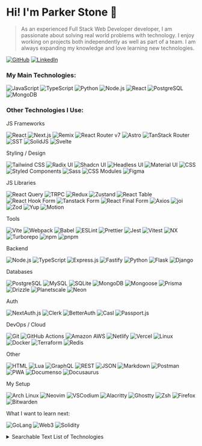 <h1>Hi! I'm Parker Stone 👋</h1>

> As an experienced Full Stack Web Developer developer, I am passionate about solving real world problems with technology. I enjoy working on projects both independently as well as part of a team. I am always expanding my knowledge and love learning new technologies.

[![GitHub](https://img.shields.io/badge/GitHub-181717?style=for-the-badge&logo=github&logoColor=white)](https://github.com/stonespren)
[![LinkedIn](https://img.shields.io/badge/LinkedIn-0077B5?style=for-the-badge&logo=linkedin&logoColor=white)](https://www.linkedin.com/in/parker-stone/)

<h3>My Main Technologies:</h3>

![JavaScript](https://img.shields.io/badge/JavaScript-323330?style=for-the-badge&logo=javascript)
![TypeScript](https://img.shields.io/badge/TypeScript-3178C6?style=for-the-badge&logo=typescript&logoColor=white)
![Python](https://img.shields.io/badge/Python-3776AB?style=for-the-badge&logo=python&logoColor=white)
![Node.js](https://img.shields.io/badge/Node.js-339933?style=for-the-badge&logo=nodedotjs&logoColor=white)
![React](https://img.shields.io/badge/React-61DAFB?style=for-the-badge&logo=react&logoColor=black)
![PostgreSQL](https://img.shields.io/badge/postgreSQL-4169E1?style=for-the-badge&logo=postgresql&logoColor=white)
![MongoDB](https://img.shields.io/badge/mongoDB-47A248?style=for-the-badge&logo=mongodb&logoColor=white)

<h3>Other Technologies I Use:</h3>

<p>JS Frameworks</p>

![React](https://img.shields.io/badge/React-61DAFB?style=for-the-badge&logo=react&logoColor=black)
![Next.js](https://img.shields.io/badge/Next.js-000000?style=for-the-badge&logo=nextdotjs&logoColor=white)
![Remix](https://img.shields.io/badge/Remix-EC4A3F?style=for-the-badge&logo=remix&logoColor=white)
![React Router v7](https://img.shields.io/badge/React%20Router%20v7-CA4245?style=for-the-badge&logo=react-router&logoColor=white)
![Astro](https://img.shields.io/badge/Astro-FF5D01?style=for-the-badge&logo=astro&logoColor=white)
![TanStack Router](https://img.shields.io/badge/TanStack%20Router-FF4154?style=for-the-badge&logo=tanstack-router&logoColor=white)
![SST](https://img.shields.io/badge/SST-000000?style=for-the-badge&logo=sst&logoColor=white)
![SolidJS](https://img.shields.io/badge/SolidJS-446b9e?style=for-the-badge&logo=solid&logoColor=white)
![Svelte](https://img.shields.io/badge/Svelte-FF3E00?style=for-the-badge&logo=svelte&logoColor=white)

<p>Styling / Design</p>

![Tailwind CSS](https://img.shields.io/badge/Tailwind%20CSS-06B6D4?style=for-the-badge&logo=tailwind-css&logoColor=white)
![Radix UI](https://img.shields.io/badge/Radix%20UI-000000?style=for-the-badge&logo=radix-ui&logoColor=white)
![Shadcn UI](https://img.shields.io/badge/Shadcn%20UI-000000?style=for-the-badge&logo=shadcn&logoColor=white)
![Headless UI](https://img.shields.io/badge/Headless%20UI-06B6D4?style=for-the-badge&logo=headlessui&logoColor=white)
![Material UI](https://img.shields.io/badge/Material%20UI-007FFF?style=for-the-badge&logo=mui&logoColor=white)
![CSS](https://img.shields.io/badge/CSS3-1572B6?style=for-the-badge&logo=css&logoColor=white)
![Styled Components](https://img.shields.io/badge/Styled%20Components-DB7093?style=for-the-badge&logo=styled-components&logoColor=white)
![Sass](https://img.shields.io/badge/Sass-CC6699?style=for-the-badge&logo=sass&logoColor=white)
![CSS Modules](https://img.shields.io/badge/CSS%20Modules-000000?style=for-the-badge&logo=css-modules&logoColor=white)
![Figma](https://img.shields.io/badge/Figma-F24E1E?style=for-the-badge&logo=figma&logoColor=white)

<p>JS Libraries</p>

![React Query](https://img.shields.io/badge/React%20Query-FF4154?style=for-the-badge&logo=react-query&logoColor=white)
![TRPC](https://img.shields.io/badge/TRPC-EC4A3F?style=for-the-badge&logo=trpc&logoColor=white)
![Redux](https://img.shields.io/badge/Redux-764ABC?style=for-the-badge&logo=redux&logoColor=white)
![Zustand](https://img.shields.io/badge/Zustand-007AFF?style=for-the-badge&logo=zustand&logoColor=white)
![React Table](https://img.shields.io/badge/React%20Table-13B2A5?style=for-the-badge&logo=react-table&logoColor=white)
![React Hook Form](https://img.shields.io/badge/React%20Hook%20Form-EC5990?style=for-the-badge&logo=react-hook-form&logoColor=white)
![Tanstack Form](https://img.shields.io/badge/Tanstack%20Form-FF4154?style=for-the-badge&logo=tanstack-form&logoColor=white)
![React Final Form](https://img.shields.io/badge/React%20Final%20Form-000000?style=for-the-badge&logo=react-final-form&logoColor=white)
![Axios](https://img.shields.io/badge/Axios-5A29E4?style=for-the-badge&logo=axios&logoColor=white)
![joi](https://img.shields.io/badge/joi-000000?style=for-the-badge&logo=joi&logoColor=white)
![Zod](https://img.shields.io/badge/Zod-2D3748?style=for-the-badge&logo=zod&logoColor=white)
![Yup](https://img.shields.io/badge/Yup-000000?style=for-the-badge&logo=yup&logoColor=white)
![Motion](https://img.shields.io/badge/Motion-61DAFB?style=for-the-badge&logo=motion&logoColor=black)

<p>Tools</p>

![Vite](https://img.shields.io/badge/Vite-646CFF?style=for-the-badge&logo=vite&logoColor=white)
![Webpack](https://img.shields.io/badge/Webpack-8DD6F9?style=for-the-badge&logo=webpack&logoColor=white)
![Babel](https://img.shields.io/badge/Babel-F9DC3E?style=for-the-badge&logo=babel&logoColor=white)
![ESLint](https://img.shields.io/badge/ESLint-4B3263?style=for-the-badge&logo=eslint&logoColor=white)
![Prettier](https://img.shields.io/badge/Prettier-F7B93E?style=for-the-badge&logo=prettier&logoColor=black)
![Jest](https://img.shields.io/badge/Jest-C21325?style=for-the-badge&logo=jest&logoColor=white)
![Vitest](https://img.shields.io/badge/Vitest-6E44FF?style=for-the-badge&logo=vitest&logoColor=white)
![NX](https://img.shields.io/badge/NX-000000?style=for-the-badge&logo=nx&logoColor=white)
![Turborepo](https://img.shields.io/badge/Turborepo-000000?style=for-the-badge&logo=turborepo&logoColor=white)
![npm](https://img.shields.io/badge/npm-CB3837?style=for-the-badge&logo=npm&logoColor=white)
![pnpm](https://img.shields.io/badge/pnpm-F69220?style=for-the-badge&logo=pnpm&logoColor=white)

<p>Backend</p>

![Node.js](https://img.shields.io/badge/Node.js-339933?style=for-the-badge&logo=nodedotjs&logoColor=white)
![TypeScript](https://img.shields.io/badge/TypeScript-3178C6?style=for-the-badge&logo=typescript&logoColor=white)
![Express.js](https://img.shields.io/badge/Express.js-000000?style=for-the-badge&logo=express&logoColor=white)
![Fastify](https://img.shields.io/badge/Fastify-000000?style=for-the-badge&logo=fastify&logoColor=white)
![Python](https://img.shields.io/badge/Python-3776AB?style=for-the-badge&logo=python&logoColor=white)
![Flask](https://img.shields.io/badge/Flask-000000?style=for-the-badge&logo=flask&logoColor=white)
![Django](https://img.shields.io/badge/Django-092E20?style=for-the-badge&logo=django&logoColor=white)

<p>Databases</p>

![PostgreSQL](https://img.shields.io/badge/PostgreSQL-4169E1?style=for-the-badge&logo=postgresql&logoColor=white)
![MySQL](https://img.shields.io/badge/MySQL-4479A1?style=for-the-badge&logo=mysql&logoColor=white)
![SQLite](https://img.shields.io/badge/SQLite-003B57?style=for-the-badge&logo=sqlite&logoColor=white)
![MongoDB](https://img.shields.io/badge/MongoDB-47A248?style=for-the-badge&logo=mongodb&logoColor=white)
![Mongoose](https://img.shields.io/badge/Mongoose-880000?style=for-the-badge&logo=mongoose&logoColor=white)
![Prisma](https://img.shields.io/badge/Prisma-2D3748?style=for-the-badge&logo=prisma&logoColor=white)
![Drizzle](https://img.shields.io/badge/Drizzle-2D3748?style=for-the-badge&logo=drizzle&logoColor=white)
![Planetscale](https://img.shields.io/badge/Planetscale-000000?style=for-the-badge&logo=planetscale&logoColor=white)
![Neon](https://img.shields.io/badge/Neon-00e599?style=for-the-badge&logo=neon&logoColor=white)

<p>Auth</p>

![NextAuth.js](https://img.shields.io/badge/NextAuth.js-01b6b6?style=for-the-badge&logo=next-auth&logoColor=white)
![Clerk](https://img.shields.io/badge/Clerk-6c47ff?style=for-the-badge&logo=clerk&logoColor=white)
![BetterAuth](https://img.shields.io/badge/Better%20Auth-000000?style=for-the-badge&logo=better-auth&logoColor=white)
![Casl](https://img.shields.io/badge/Casl-3b3b3b?style=for-the-badge&logo=casl&logoColor=white)
![Passport.js](https://img.shields.io/badge/Passport.js-0b6830?style=for-the-badge&logo=passport&logoColor=white)

<p>DevOps / Cloud</p>

![Git](https://img.shields.io/badge/Git-F05032?style=for-the-badge&logo=git&logoColor=white)
![GitHub Actions](https://img.shields.io/badge/GitHub%20Actions-2088FF?style=for-the-badge&logo=github-actions&logoColor=white)
![Amazon AWS](https://img.shields.io/badge/Amazon%20AWS-232F3E?style=for-the-badge&logo=amazonaws&logoColor=white)
![Netlify](https://img.shields.io/badge/Netlify-00C7B7?style=for-the-badge&logo=netlify&logoColor=white)
![Vercel](https://img.shields.io/badge/Vercel-000000?style=for-the-badge&logo=vercel&logoColor=white)
![Linux](https://img.shields.io/badge/Linux-FCC624?style=for-the-badge&logo=linux&logoColor=black)
![Docker](https://img.shields.io/badge/Docker-2496ED?style=for-the-badge&logo=docker&logoColor=white)
![Terraform](https://img.shields.io/badge/Terraform-623CE4?style=for-the-badge&logo=terraform&logoColor=white)
![Redis](https://img.shields.io/badge/Redis-DC382D?style=for-the-badge&logo=redis&logoColor=white)

<p>Other</p>

![HTML](https://img.shields.io/badge/HTML5-E34F26?style=for-the-badge&logo=html5&logoColor=white)
![Lua](https://img.shields.io/badge/Lua-2C2D72?style=for-the-badge&logo=lua&logoColor=white)
![GraphQL](https://img.shields.io/badge/GraphQL-E10098?style=for-the-badge&logo=graphql&logoColor=white)
![REST](https://img.shields.io/badge/REST-000000?style=for-the-badge&logo=rest&logoColor=white)
![JSON](https://img.shields.io/badge/JSON-3b3b3b?style=for-the-badge&logo=json&logoColor=white)
![Markdown](https://img.shields.io/badge/Markdown-000000?style=for-the-badge&logo=markdown&logoColor=white)
![Postman](https://img.shields.io/badge/Postman-FF6C37?style=for-the-badge&logo=postman&logoColor=white)
![PWA](https://img.shields.io/badge/PWA-000000?style=for-the-badge&logo=pwa&logoColor=white)
![Documenso](https://img.shields.io/badge/Documenso-3d7614?style=for-the-badge&logo=documenso&logoColor=white)
![Docusaurus](https://img.shields.io/badge/Docusaurus-003366?style=for-the-badge&logo=docusaurus&logoColor=white)

<p>My Setup</p>

![Arch Linux](https://img.shields.io/badge/I%20use%20arch%20btw-1793D1?style=for-the-badge&logo=arch-linux&logoColor=white)
![Neovim](https://img.shields.io/badge/Neovim-57A143?style=for-the-badge&logo=neovim&logoColor=white)
![VSCodium](https://img.shields.io/badge/VSCodium-5C2D91?style=for-the-badge&logo=vscodium&logoColor=white)
![Alacritty](https://img.shields.io/badge/Alacritty-0A0F1C?style=for-the-badge&logo=alacritty&logoColor=white)
![Ghostty](https://img.shields.io/badge/Ghostty-3551f3?style=for-the-badge&logo=ghostty&logoColor=white)
![Zsh](https://img.shields.io/badge/Zsh-100000?style=for-the-badge&logo=zsh&logoColor=white)
![Firefox](https://img.shields.io/badge/Firefox-FF7139?style=for-the-badge&logo=firefox&logoColor=white)
![Bitwarden](https://img.shields.io/badge/Bitwarden-175DDC?style=for-the-badge&logo=bitwarden&logoColor=white)

<p>What I want to learn next:</p>

![GoLang](https://img.shields.io/badge/Go-00ADD8?style=for-the-badge&logo=go&logoColor=white)
![Web3](https://img.shields.io/badge/Web3-000000?style=for-the-badge&logoColor=white)
![Solidity](https://img.shields.io/badge/Solidity-363636?style=for-the-badge&logo=solidity&logoColor=white)

<details>

  <summary>Searchable Text List of Technologies</summary>

- JavaScript
- TypeScript
- Python
- Node.js
- React
- PostgreSQL
- MongoDB
- Next.js
- Remix
- React Router v7
- Astro
- TanStack Router
- SST
- SolidJS
- Svelte
- Tailwind CSS
- Radix UI
- Shadcn UI
- Headless UI
- Material UI
- CSS
- Styled Components
- Sass
- PostCSS
- CSS Modules
- Figma
- React Query
- TRPC
- Redux
- Zustand
- React Table
- React Hook Form
- Tanstack Form
- React Final Form
- Axios
- joi
- Zod
- Yup
- Motion
- Vite
- Webpack
- Babel
- ESLint
- Prettier
- Jest
- Vitest
- NX
- Turborepo
- npm
- pnpm
- Express.js
- Fastify
- Flask
- Django
- MySQL
- SQLite
- MongoDB
- Mongoose
- Prisma
- Drizzle
- Planetscale
- Neon
- NextAuth.js
- Clerk
- BetterAuth
- Casl
- Passport.js
- Git
- GitHub Actions
- Amazon AWS
- Netlify
- Vercel
- Linux
- Docker
- Terraform
- Redis
- HTML
- Lua
- GraphQL
- REST
- JSON
- Markdown
- Postman
- PWA
- Documenso
- Docusaurus
- Arch Linux
- Neovim
- VSCodium
- Alacritty
- Ghostty
- Zsh
- Firefox
- Bitwarden
- Go
- Web3
- Solidity

</details>
